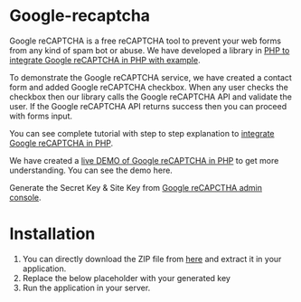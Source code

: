 # Google-recaptcha
Google reCAPTCHA is a free reCAPTCHA tool to prevent your web forms from any kind of spam bot or abuse. We have developed a library in <a href="https://www.discussdesk.com/integrate-google-recaptcha-in-php-with-example.htm">PHP to integrate Google reCAPTCHA in PHP with example</a>.

To demonstrate the Google reCAPTCHA service, we have created a contact form and added Google reCAPTCHA checkbox. When any user checks the checkbox then our library calls the Google reCAPTCHA API and validate the user. If the Google reCAPTCHA API returns success then you can proceed with forms input.

You can see complete tutorial with step to step explanation to <a href="https://www.discussdesk.com/integrate-google-recaptcha-in-php-with-example.htm">integrate Google reCAPTCHA in PHP</a>.

We have created a <a href="https://demo.discussdesk.com/google_recaptcha_v2_in_php/">live DEMO of Google reCAPTCHA in PHP</a> to get more understanding. You can see the demo here.

Generate the Secret Key & Site Key from <a href="https://www.google.com/recaptcha/about/">Google reCAPCTHA admin console</a>.

# Installation

1. You can directly download the ZIP file from <a href="https://github.com/DiscussDesk/Google-recaptcha">here</a> and extract it in your application.
2. Replace the below placeholder with your generated key
3. Run the application in your server.
